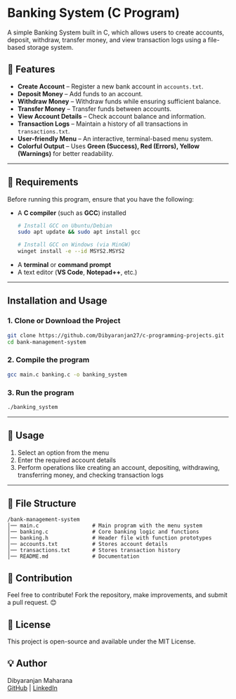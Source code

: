 # **Banking System (C Program)**
A simple Banking System built in C, which allows users to create accounts, deposit, withdraw, transfer money, and view transaction logs using a file-based storage system.

## **📌 Features**
- **Create Account** – Register a new bank account in `accounts.txt`.  
- **Deposit Money** – Add funds to an account.  
- **Withdraw Money** – Withdraw funds while ensuring sufficient balance.  
- **Transfer Money** – Transfer funds between accounts.  
- **View Account Details** – Check account balance and information.  
- **Transaction Logs** – Maintain a history of all transactions in `transactions.txt`.  
- **User-friendly Menu** – An interactive, terminal-based menu system. 
- **Colorful Output** – Uses **Green (Success), Red (Errors), Yellow (Warnings)** for better readability.  

---

## 🔧 Requirements  
Before running this program, ensure that you have the following:  
- A **C compiler** (such as **GCC**) installed  
  ```sh
  # Install GCC on Ubuntu/Debian
  sudo apt update && sudo apt install gcc
  ```  
  ```sh
  # Install GCC on Windows (via MinGW)
  winget install -e --id MSYS2.MSYS2 
  ``` 
- A **terminal** or **command prompt**
- A text editor (**VS Code**, **Notepad++**, etc.)

---

## **Installation and Usage**
### **1. Clone or Download the Project**
```sh
git clone https://github.com/Dibyaranjan27/c-programming-projects.git
cd bank-management-system
```

### **2. Compile the program**
```sh
gcc main.c banking.c -o banking_system
```
### **3. Run the program**
```sh
./banking_system
```

---

## 🚀 Usage
1. Select an option from the menu
2. Enter the required account details
3. Perform operations like creating an account, depositing, withdrawing, transferring money, and checking transaction logs 

---

## 📂 File Structure

```
/bank-management-system  
│── main.c                 # Main program with the menu system  
│── banking.c              # Core banking logic and functions  
│── banking.h              # Header file with function prototypes  
│── accounts.txt           # Stores account details  
│── transactions.txt       # Stores transaction history  
│── README.md              # Documentation  

```

## 🤝 Contribution
Feel free to contribute! Fork the repository, make improvements, and submit a pull request. 😊

## 📜 License
This project is open-source and available under the MIT License.

## 💡 Author
Dibyaranjan Maharana  
[GitHub](https://github.com/Dibyaranjan27)  | [LinkedIn](https://www.linkedin.com/in/dibyaranjan-maharana-1228012b2/) 